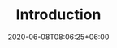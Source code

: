 ---
title: "Introduction"
date: 2020-06-08T08:06:25+06:00
description: Introduction to Sample Post
menu:
    sidebar:
        name: Introduction
        identifier: git-introduction
        parent: git
        weight: 100
---